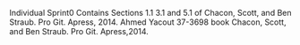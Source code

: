   Individual Sprint0
  Contains Sections 1.1 3.1 and 5.1 of Chacon, Scott, and Ben Straub. Pro Git. Apress, 2014.
  Ahmed Yacout 37-3698
  book Chacon, Scott, and Ben Straub. Pro Git. Apress,2014.
